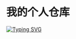 # 我的个人仓库
[![Typing SVG](https://readme-typing-svg.herokuapp.com?font=Fira+Code&pause=1000&random=false&width=435&lines=%E4%BD%A0%E5%A5%BD%EF%BC%81)](https://git.io/typing-svg)
